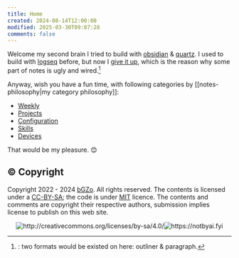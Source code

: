 ```yaml
---
title: Home
created: 2024-08-14T12:00:00
modified: 2025-03-30T09:07:28
comments: false
---
```


Welcome my second brain I tried to build with [obsidian](obsidian) & [quartz](https://quartz.jzhao.xyz). I used to build with [logseq](logseq) before, but now I [give it up](1218-giving-up-logseq), which is the reason why some part of notes is ugly and wired.[^giving-up-logseq]

Anyway, wish you have a fun time, with following categories by [[notes-philosophy|my category philosophy]]:

- [Weekly](weekly/index)
- [Projects](projects/index)
- [Configuration](custom/index)
- [Skills](skills/index)
- [Devices](devices/index)

That would be my pleasure. 😊

## © Copyright

Copyright 2022 - 2024 [bGZo](https://github.com/bGZo). All rights reserved. The contents is licensed under a [CC-BY-SA](https://creativecommons.org/licenses/by-sa/4.0/); the code is under [MIT](https://github.com/bGZo/blog/blob/main/LICENSE) licence. The contents and comments are copyright their respective authors, submission implies license to publish on this web site.

<center><img src="https://i.creativecommons.org/l/by-sa/4.0/88x31.png" alt="http://creativecommons.org/licenses/by-sa/4.0/"/><img src="https://raw.githack.com/bGZo/assets/dev/2024/Written-By-Human-Not-By-AI-Badge-white.svg" alt="https://notbyai.fyi"/></center>

[^giving-up-logseq]:: two formats would be existed on here: outliner & paragraph.

